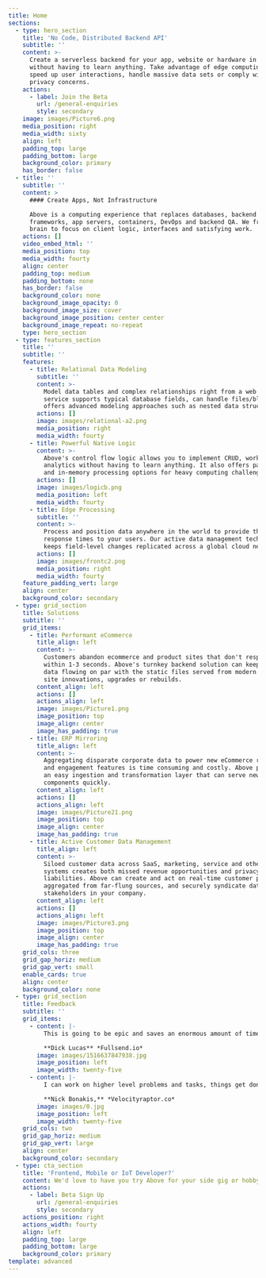 ```yaml
---
title: Home
sections:
  - type: hero_section
    title: 'No Code, Distributed Backend API'
    subtitle: ''
    content: >-
      Create a serverless backend for your app, website or hardware in minutes
      without having to learn anything. Take advantage of edge computing to
      speed up user interactions, handle massive data sets or comply with
      privacy concerns.
    actions:
      - label: Join the Beta
        url: /general-enquiries
        style: secondary
    image: images/Picture6.png
    media_position: right
    media_width: sixty
    align: left
    padding_top: large
    padding_bottom: large
    background_color: primary
    has_border: false
  - title: ''
    subtitle: ''
    content: >
      #### Create Apps, Not Infrastructure

      Above is a computing experience that replaces databases, backend
      frameworks, app servers, containers, DevOps and backend QA. We free your
      brain to focus on client logic, interfaces and satisfying work.
    actions: []
    video_embed_html: ''
    media_position: top
    media_width: fourty
    align: center
    padding_top: medium
    padding_bottom: none
    has_border: false
    background_color: none
    background_image_opacity: 0
    background_image_size: cover
    background_image_position: center center
    background_image_repeat: no-repeat
    type: hero_section
  - type: features_section
    title: ''
    subtitle: ''
    features:
      - title: Relational Data Modeling
        subtitle: ''
        content: >-
          Model data tables and complex relationships right from a web page. The
          service supports typical database fields, can handle files/blobs and
          offers advanced modeling approaches such as nested data structures.
        actions: []
        image: images/relational-a2.png
        media_position: right
        media_width: fourty
      - title: Powerful Native Logic
        content: >-
          Above's control flow logic allows you to implement CRUD, workflow and
          analytics without having to learn anything. It also offers parallel
          and in-memory processing options for heavy computing challenges.
        actions: []
        image: images/logicb.png
        media_position: left
        media_width: fourty
      - title: Edge Processing
        subtitle: ''
        content: >-
          Process and position data anywhere in the world to provide the fastest
          response times to your users. Our active data management technology
          keeps field-level changes replicated across a global cloud network.
        actions: []
        image: images/frontc2.png
        media_position: right
        media_width: fourty
    feature_padding_vert: large
    align: center
    background_color: secondary
  - type: grid_section
    title: Solutions
    subtitle: ''
    grid_items:
      - title: Performant eCommerce
        title_align: left
        content: >-
          Customers abandon ecommerce and product sites that don't respond
          within 1-3 seconds. Above's turnkey backend solution can keep dynamic
          data flowing on par with the static files served from modern CDNs for
          site innovations, upgrades or rebuilds.
        content_align: left
        actions: []
        actions_align: left
        image: images/Picture1.png
        image_position: top
        image_align: center
        image_has_padding: true
      - title: ERP Mirroring
        title_align: left
        content: >-
          Aggregating disparate corporate data to power new eCommerce revenue
          and engagement features is time consuming and costly. Above provides
          an easy ingestion and transformation layer that can serve new apps and
          components quickly.  
        content_align: left
        actions: []
        actions_align: left
        image: images/Picture21.png
        image_position: top
        image_align: center
        image_has_padding: true
      - title: Active Customer Data Management
        title_align: left
        content: >-
          Siloed customer data across SaaS, marketing, service and other 
          systems creates both missed revenue opportunities and privacy
          liabilities. Above can create and act on real-time customer profiles
          aggregated from far-flung sources, and securely syndicate data sets to
          stakeholders in your company. 
        content_align: left
        actions: []
        actions_align: left
        image: images/Picture3.png
        image_position: top
        image_align: center
        image_has_padding: true
    grid_cols: three
    grid_gap_horiz: medium
    grid_gap_vert: small
    enable_cards: true
    align: center
    background_color: none
  - type: grid_section
    title: Feedback
    subtitle: ''
    grid_items:
      - content: |-
          This is going to be epic and saves an enormous amount of time.

          **Dick Lucas** *Fullsend.io*
        image: images/1516637847938.jpg
        image_position: left
        image_width: twenty-five
      - content: |-
          I can work on higher level problems and tasks, things get done fast.

          **Nick Bonakis,** *Velocityraptor.co*
        image: images/0.jpg
        image_position: left
        image_width: twenty-five
    grid_cols: two
    grid_gap_horiz: medium
    grid_gap_vert: large
    align: center
    background_color: secondary
  - type: cta_section
    title: 'Frontend, Mobile or IoT Developer?'
    content: We'd love to have you try Above for your side gig or hobby project!
    actions:
      - label: Beta Sign Up
        url: /general-enquiries
        style: secondary
    actions_position: right
    actions_width: fourty
    align: left
    padding_top: large
    padding_bottom: large
    background_color: primary
template: advanced
---
```


